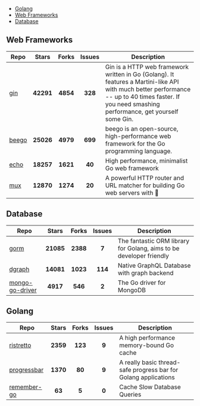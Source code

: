 
- [Golang](#golang)
- [Web Frameworks](#web-frameworks)
- [Database](#database)

## Web Frameworks

| Repo | Stars  | Forks  | Issues | Description |
| ---- | :----: | :----: | :----: | ----------- |
| [gin](https://github.com/gin-gonic/gin) | **42291** | **4854** | **328** | Gin is a HTTP web framework written in Go (Golang). It features a Martini-like API with much better performance -- up to 40 times faster. If you need smashing performance, get yourself some Gin. |
| [beego](https://github.com/astaxie/beego) | **25026** | **4979** | **699** | beego is an open-source, high-performance web framework for the Go programming language. |
| [echo](https://github.com/labstack/echo) | **18257** | **1621** | **40** | High performance, minimalist Go web framework |
| [mux](https://github.com/gorilla/mux) | **12870** | **1274** | **20** | A powerful HTTP router and URL matcher for building Go web servers with 🦍 |

## Database

| Repo | Stars  | Forks  | Issues | Description |
| ---- | :----: | :----: | :----: | ----------- |
| [gorm](https://github.com/go-gorm/gorm) | **21085** | **2388** | **7** | The fantastic ORM library for Golang, aims to be developer friendly |
| [dgraph](https://github.com/dgraph-io/dgraph) | **14081** | **1023** | **114** | Native GraphQL Database with graph backend |
| [mongo-go-driver](https://github.com/mongodb/mongo-go-driver) | **4917** | **546** | **2** | The Go driver for MongoDB |

## Golang

| Repo | Stars  | Forks  | Issues | Description |
| ---- | :----: | :----: | :----: | ----------- |
| [ristretto](https://github.com/dgraph-io/ristretto) | **2359** | **123** | **9** | A high performance memory-bound Go cache |
| [progressbar](https://github.com/schollz/progressbar) | **1370** | **80** | **9** | A really basic thread-safe progress bar for Golang applications |
| [remember-go](https://github.com/rocketlaunchr/remember-go) | **63** | **5** | **0** | Cache Slow Database Queries |
